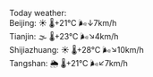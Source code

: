 Today weather:  
Beijing: ☀️   🌡️+21°C 🌬️↓7km/h  
Tianjin: 🌫  🌡️+23°C 🌬️↘4km/h  
Shijiazhuang: ☀️   🌡️+28°C 🌬️↘10km/h  
Tangshan: 🌦   🌡️+21°C 🌬️↙7km/h  
